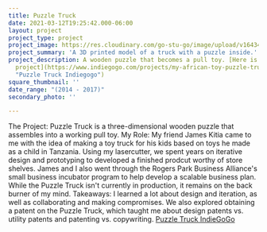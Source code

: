 ```yaml
---
title: Puzzle Truck
date: 2021-03-12T19:25:42.000-06:00
layout: project
project_type: project
project_image: https://res.cloudinary.com/go-stu-go/image/upload/v1643427985/v1643691552/home/gostugo/puzzle_ncaicv.png
project_summary: 'A 3D printed model of a truck with a puzzle inside.'
project_description: A wooden puzzle that becomes a pull toy. [Here is a link to the
  project](https://www.indiegogo.com/projects/my-african-toy-puzzle-truck-education-environment#/
  "Puzzle Truck Indiegogo")
square_thumbnail: ''
date_range: "(2014 - 2017)"
secondary_photo: ''

---
```


The Project: Puzzle Truck is a three-dimensional wooden puzzle that assembles into a working pull toy.
My Role: My friend James Kitia came to me with the idea of making a toy truck for his kids based on toys he made as a child in Tanzania. Using my lasercutter, we spent years on iterative design and prototyping to developed a finished prodcut worthy of store shelves. James and I also went through the Rogers Park Business Alliance's small business incubator program to help develop a scalable business plan. While the Puzzle Truck isn't currently in production, it remains on the back burner of my mind.
Takeaways: I learned a lot about design and iteration, as well as collaborating and making compromises. We also explored obtaining a patent on the Puzzle Truck, which taught me about design patents vs. utility patents and patenting vs. copywriting.
[Puzzle Truck IndieGoGo](https://igg.me/at/puzzletruck/x#/)
